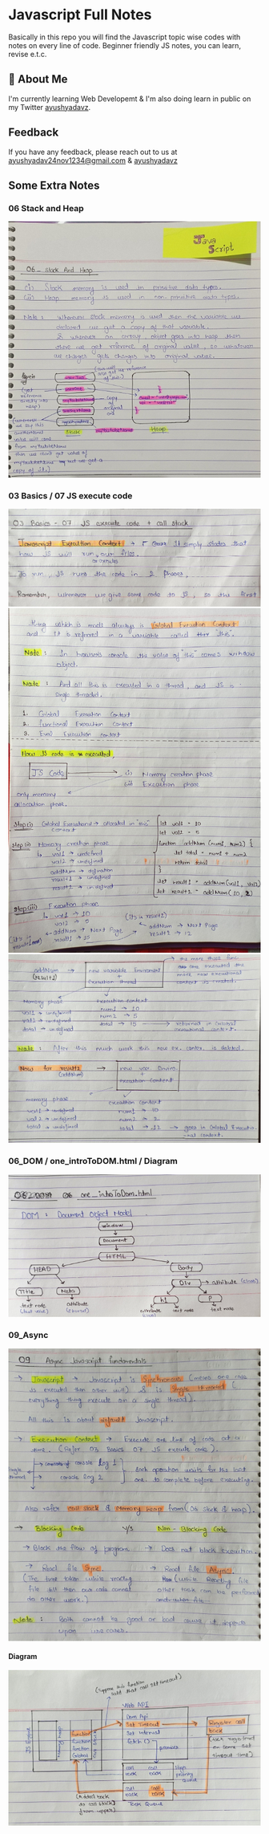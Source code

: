 # Javascript Full Notes

Basically in this repo you will find the Javascript topic wise codes with notes on every line of code. Beginner friendly JS notes, you can learn, revise e.t.c.


## 🚀 About Me
I'm currently learning Web Developemt & I'm also doing learn in public on my Twitter [ayushyadavz](https://twitter.com/ayushyadavz).


## Feedback

If you have any feedback, please reach out to us at ayushyadav24nov1234@gmail.com & [ayushyadavz](https://twitter.com/ayushyadavz)


## Some Extra Notes
### 06 Stack and Heap
![Alt Text](/go_in_readme.md/IMG_20240418_015525_14.jpg)

### 03 Basics / 07 JS execute code 
![Alt Text](/go_in_readme.md/WhatsApp%20Image%202024-05-14%20at%2014.25.25_9cce0712.jpg)
![Alt Text](/go_in_readme.md/WhatsApp%20Image%202024-05-14%20at%2014.25.59_0abfe2ed.jpg)
![Alt Text](/go_in_readme.md/WhatsApp%20Image%202024-05-14%20at%2014.26.26_410bbaae.jpg)

### 06_DOM / one_introToDOM.html / Diagram
![Alt Text](/go_in_readme.md/IMG_20240524_130230_425.jpg)

### 09_Async
![Alt Text](/go_in_readme.md/Img_One.jpg)
#### Diagram
![Alt Text](/go_in_readme.md/Img_Two.jpg)
